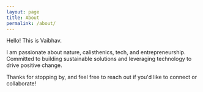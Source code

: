 ```yaml
---
layout: page
title: About
permalink: /about/
---
```


Hello! This is Vaibhav.

I am passionate about nature, calisthenics, tech, and entrepreneurship. Committed to building sustainable solutions and leveraging technology to drive positive change.

Thanks for stopping by, and feel free to reach out if you'd like to connect or collaborate!
